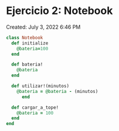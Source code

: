 # Ejercicio 2: Notebook

Created: July 3, 2022 6:46 PM

```ruby
class Notebook
  def initialize
    @bateria=100
  end

  def bateria!
    @bateria
  end

  def utilizar!(minutos)
    @bateria = @bateria - (minutos)
      end

  def cargar_a_tope!
    @bateria = 100
  end
end
```
